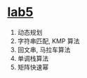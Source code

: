 # [lab5](https://hydro.ac/d/USTC_Algorithm_2024/contest/675814ad151603f28ea6b61e)

1. 动态规划
2. 字符串匹配, KMP 算法
3. 回文串, 马拉车算法
4. 单调栈算法
5. 矩阵快速幂
